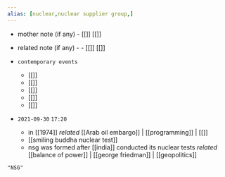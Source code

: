 ```yaml
---
alias: [nuclear,nuclear supplier group,]
---
```

- mother note (if any)
		- [[]] [[]]
- related note (if any) -
		- [[]] [[]]
- `contemporary events`
	- [[]]
	- [[]]
	- [[]]
	- [[]]
	- [[]]

- `2021-09-30`  `17:20`
	- in [[1974]] _related_ [[Arab oil embargo]] | [[programming]] | [[]] 
	- [[smiling buddha nuclear test]]
	- nsg was formed after [[india]] conducted its nuclear tests _related_ [[balance of power]] | [[george friedman]] | [[geopolitics]] 

```query
"NSG"
```